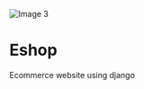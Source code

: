 ![Image 3](https://user-images.githubusercontent.com/79126358/123900209-47e58000-d986-11eb-87ea-e210cf18f4cd.png)
# Eshop
 Ecommerce website using django
